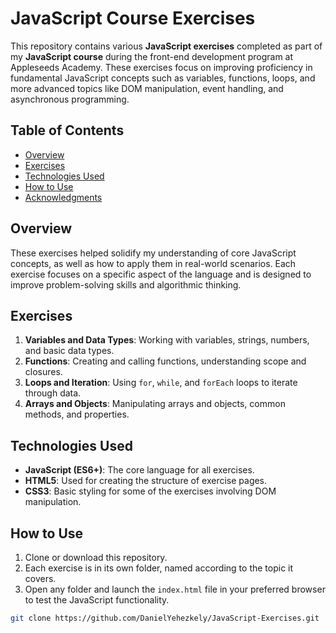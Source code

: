 # JavaScript Course Exercises

This repository contains various **JavaScript exercises** completed as part of my **JavaScript course** during the front-end development program at Appleseeds Academy. These exercises focus on improving proficiency in fundamental JavaScript concepts such as variables, functions, loops, and more advanced topics like DOM manipulation, event handling, and asynchronous programming.

## Table of Contents
- [Overview](#overview)
- [Exercises](#exercises)
- [Technologies Used](#technologies-used)
- [How to Use](#how-to-use)
- [Acknowledgments](#acknowledgments)

## Overview

These exercises helped solidify my understanding of core JavaScript concepts, as well as how to apply them in real-world scenarios. Each exercise focuses on a specific aspect of the language and is designed to improve problem-solving skills and algorithmic thinking.

## Exercises

1. **Variables and Data Types**: Working with variables, strings, numbers, and basic data types.
2. **Functions**: Creating and calling functions, understanding scope and closures.
3. **Loops and Iteration**: Using `for`, `while`, and `forEach` loops to iterate through data.
4. **Arrays and Objects**: Manipulating arrays and objects, common methods, and properties.

## Technologies Used

- **JavaScript (ES6+)**: The core language for all exercises.
- **HTML5**: Used for creating the structure of exercise pages.
- **CSS3**: Basic styling for some of the exercises involving DOM manipulation.

## How to Use

1. Clone or download this repository.
2. Each exercise is in its own folder, named according to the topic it covers.
3. Open any folder and launch the `index.html` file in your preferred browser to test the JavaScript functionality.

```bash
git clone https://github.com/DanielYehezkely/JavaScript-Exercises.git
